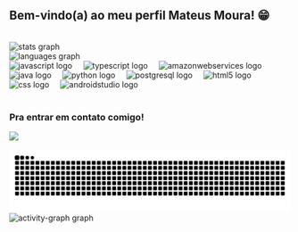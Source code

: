 ## Bem-vindo(a) ao meu perfil Mateus Moura! 😁

<br clear="both">

<div>
  <img src="https://github-readme-stats.vercel.app/api?username=angels1233&hide_title=false&hide_rank=false&show_icons=true&include_all_commits=true&count_private=true&disable_animations=false&theme=cobalt&locale=pt-br&hide_border=false&order=1" height="150" alt="stats graph" /> <br>
  <img src="https://github-readme-stats.vercel.app/api/top-langs?username=angels1233&locale=pt-br&hide_title=false&layout=compact&card_width=320&langs_count=5&theme=cobalt&hide_border=false&order=2" height="160" alt="languages graph" /> <br>
</div>

    

<div align="left">
  <img src="https://cdn.jsdelivr.net/gh/devicons/devicon/icons/javascript/javascript-original.svg" height="40" alt="javascript logo"  />
  <img width="12" />
  <img src="https://cdn.jsdelivr.net/gh/devicons/devicon/icons/typescript/typescript-original.svg" height="40" alt="typescript logo"  />
  <img width="12" />
  <img src="https://cdn.jsdelivr.net/gh/devicons/devicon/icons/amazonwebservices/amazonwebservices-line-wordmark.svg" height="40" alt="amazonwebservices logo"  />
  <img width="12" />
  <img src="https://cdn.jsdelivr.net/gh/devicons/devicon/icons/java/java-original.svg" height="40" alt="java logo"  />
  <img width="12" />
  <img src="https://cdn.jsdelivr.net/gh/devicons/devicon/icons/python/python-original.svg" height="40" alt="python logo"  />
  <img width="12" />
  <img src="https://cdn.jsdelivr.net/gh/devicons/devicon/icons/postgresql/postgresql-original.svg" height="40" alt="postgresql logo"  />
  <img width="12" />
  <img src="https://cdn.jsdelivr.net/gh/devicons/devicon/icons/html5/html5-original.svg" height="40" alt="html5 logo"  />
  <img width="12" />
  <img src="https://cdn.jsdelivr.net/gh/devicons/devicon/icons/css3/css3-original.svg" height="40" alt="css logo"  />
  <img width="12" />
  <img src="https://cdn.jsdelivr.net/gh/devicons/devicon/icons/androidstudio/androidstudio-original.svg" height="40" alt="androidstudio logo"  />
</div>

 
 <br>
 
  ### Pra entrar em contato comigo!


<div> 
  
  <a href="https://www.linkedin.com/in/mateuseamoura/" target="_blank"><img src="https://img.shields.io/badge/-LinkedIn-%230077B5?style=for-the-badge&logo=linkedin&logoColor=white" target="_blank"></a> 
 
 <img src="https://raw.githubusercontent.com/angels1233/angels1233/output/snake.svg" alt="Snake animation" />

</div>

<div>
 <img src="https://github-readme-activity-graph.vercel.app/graph?username=angels1233&radius=16&theme=cobalt&area=true&order=5&hide_title=false&hide_border=true" height="300" alt="activity-graph graph"  />
</div>

